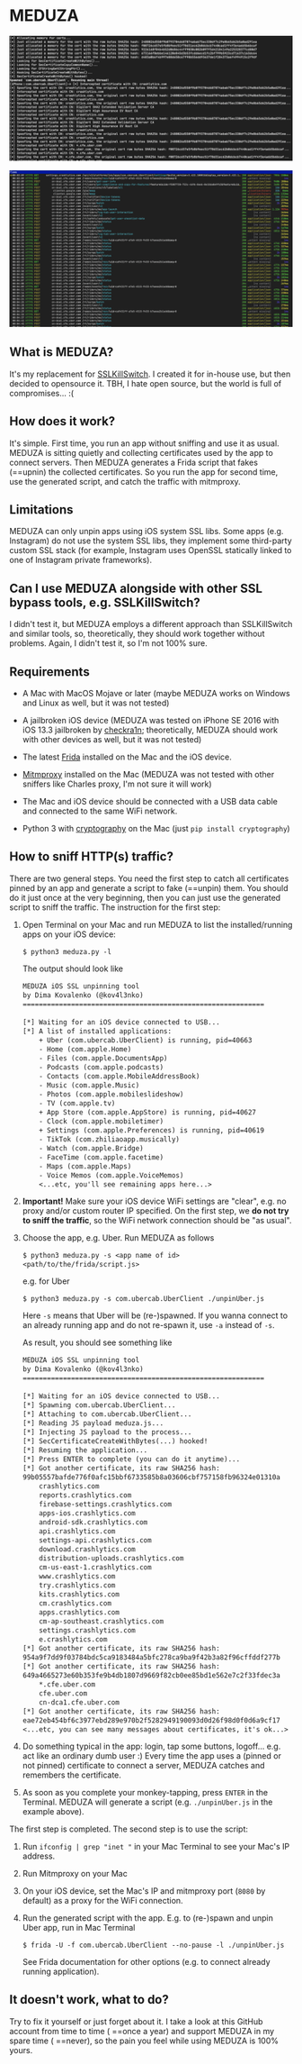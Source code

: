 # MEDUZA
![](frida-script.png)

![](mitmpoxy.png)

## What is MEDUZA?

It's my replacement for [SSLKillSwitch](https://github.com/nabla-c0d3/ssl-kill-switch2). I created it for in-house use, but then decided to opensource it. TBH, I hate open source, but the world is full of compromises... :(

## How does it work?

It's simple. First time, you run an app without sniffing and use it as usual. MEDUZA is sitting quietly and collecting certificates used by the app to connect servers. Then MEDUZA generates a Frida script that fakes (==upnin) the collected certificates. So you run the app for second time, use the generated script, and catch the traffic with mitmproxy.

## Limitations

MEDUZA can only unpin apps using iOS system SSL libs. Some apps (e.g. Instagram) do not use the system SSL libs, they implement some third-party custom SSL stack (for example, Instagram uses OpenSSL statically linked to one of Instagram private frameworks).

## Can I use MEDUZA alongside with other SSL bypass tools, e.g. SSLKillSwitch?

I didn't test it, but MEDUZA employs a different approach than SSLKillSwitch and similar tools, so, theoretically, they should work together without problems. Again, I didn't test it, so I'm not 100% sure. 

## Requirements

- A Mac with MacOS Mojave or later (maybe MEDUZA works on Windows and Linux as well, but it was not tested)

- A jailbroken iOS device (MEDUZA was tested on iPhone SE 2016 with iOS 13.3 jailbroken by [checkra1n](https://checkra.in/); theoretically, MEDUZA should work with other devices as well, but it was not tested)

- The latest [Frida](https://frida.re/) installed on the Mac and the iOS device.

- [Mitmproxy](https://mitmproxy.org/) installed on the Mac (MEDUZA was not tested with other sniffers like Charles proxy, I'm not sure it will work)

- The Mac and iOS device should be connected with a USB data cable and connected to the same WiFi network.

- Python 3 with [cryptography](https://pypi.org/project/cryptography/) on the Mac (just `pip install cryptography`)

## How to sniff HTTP(s) traffic?

There are two general steps. You need the first step to catch all certificates pinned by an app and generate a script to fake (==unpin) them. You should do it just once at the very beginning, then you can just use the generated script to sniff the traffic. The instruction for the first step:

1. Open Terminal on your Mac and run MEDUZA to list the installed/running apps on your iOS device:

    ```
    $ python3 meduza.py -l
    ```

    The output should look like

    ```
    MEDUZA iOS SSL unpinning tool
    by Dima Kovalenko (@kov4l3nko)
    ============================================================
    
    [*] Waiting for an iOS device connected to USB...
    [*] A list of installed applications:
    	+ Uber (com.ubercab.UberClient) is running, pid=40663
    	- Home (com.apple.Home)
    	- Files (com.apple.DocumentsApp)
    	- Podcasts (com.apple.podcasts)
    	- Contacts (com.apple.MobileAddressBook)
    	- Music (com.apple.Music)
    	- Photos (com.apple.mobileslideshow)
    	- TV (com.apple.tv)
    	+ App Store (com.apple.AppStore) is running, pid=40627
    	- Clock (com.apple.mobiletimer)
    	+ Settings (com.apple.Preferences) is running, pid=40619
    	- TikTok (com.zhiliaoapp.musically)
    	- Watch (com.apple.Bridge)
    	- FaceTime (com.apple.facetime)
    	- Maps (com.apple.Maps)
    	- Voice Memos (com.apple.VoiceMemos)
    	<...etc, you'll see remaining apps here...>
    ```

2. **Important!** Make sure your iOS device WiFi settings are "clear", e.g. no proxy and/or custom router IP specified. On the first step, we **do not try to sniff the traffic**, so the WiFi network connection should be "as usual".

3. Choose the app, e.g. Uber. Run MEDUZA as follows

    ```
    $ python3 meduza.py -s <app name of id> <path/to/the/frida/script.js>
    ```

    e.g.  for Uber

    ```
    $ python3 meduza.py -s com.ubercab.UberClient ./unpinUber.js
    ```

    Here `-s` means that Uber will be (re-)spawned. If you wanna connect to an already running app and do not re-spawn it, use `-a` instead of `-s`.

    As result, you should see something like

    ```
    MEDUZA iOS SSL unpinning tool
    by Dima Kovalenko (@kov4l3nko)
    ============================================================
    
    [*] Waiting for an iOS device connected to USB...
    [*] Spawning com.ubercab.UberClient...
    [*] Attaching to com.ubercab.UberClient...
    [*] Reading JS payload meduza.js...
    [*] Injecting JS payload to the process...
    [*] SecCertificateCreateWithBytes(...) hooked!
    [*] Resuming the application...
    [*] Press ENTER to complete (you can do it anytime)...
    [*] Got another certificate, its raw SHA256 hash: 99b05557bafde776f0afc15bbf6733585b8a03606cbf757158fb96324e01310a
    	crashlytics.com
    	reports.crashlytics.com
    	firebase-settings.crashlytics.com
    	apps-ios.crashlytics.com
    	android-sdk.crashlytics.com
    	api.crashlytics.com
    	settings-api.crashlytics.com
    	download.crashlytics.com
    	distribution-uploads.crashlytics.com
    	cm-us-east-1.crashlytics.com
    	www.crashlytics.com
    	try.crashlytics.com
    	kits.crashlytics.com
    	cm.crashlytics.com
    	apps.crashlytics.com
    	cm-ap-southeast.crashlytics.com
    	settings.crashlytics.com
    	e.crashlytics.com
    [*] Got another certificate, its raw SHA256 hash: 954a9f7dd9f03784bdc5ca9183484a5bfc278ca9ba9f42b3a82f96cffddf277b
    [*] Got another certificate, its raw SHA256 hash: 649a4665273e60b353fe9b4db1807d9669f82cb0ee85bd1e562e7c2f33fdec3a
    	*.cfe.uber.com
    	cfe.uber.com
    	cn-dca1.cfe.uber.com
    [*] Got another certificate, its raw SHA256 hash: eae72eb454bf6c3977ebd289e970b2f5282949190093d0d26f98d0f0d6a9cf17
    <...etc, you can see many messages about certificates, it's ok...>
    ```

4. Do something typical in the app: login, tap some buttons, logoff... e.g. act like an ordinary dumb user :) Every time the app uses a (pinned or not pinned) certificate to connect a server, MEDUZA catches and remembers the certificate.

5. As soon as you complete your monkey-tapping, press `ENTER` in the Terminal. MEDUZA will generate a script (e.g. `./unpinUber.js` in the example above).

The first step is completed. The second step is to use the script:

1. Run `ifconfig | grep "inet "` in your Mac Terminal to see your Mac's IP address.

2. Run Mitmproxy on your Mac

3. On your iOS device, set the Mac's IP and mitmproxy port (`8080` by default) as a proxy for the WiFi connection.

4. Run the generated script with the app. E.g. to (re-)spawn and unpin Uber app, run in Mac Terminal

    ```
    $ frida -U -f com.ubercab.UberClient --no-pause -l ./unpinUber.js
    ```

    See Frida documentation for other options (e.g. to connect already running application).

## It doesn't work, what to do?

Try to fix it yourself or just forget about it. I take a look at this GitHub account from time to time ( ==once a year) and support MEDUZA in my spare time ( ==never), so the pain you feel while using MEDUZA is 100% yours.
